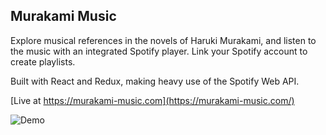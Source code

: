 ## Murakami Music

Explore musical references in the novels of Haruki Murakami, and listen to the music with an integrated Spotify player. Link your Spotify account to create playlists.

Built with React and Redux, making heavy use of the Spotify Web API.

[Live at https://murakami-music.com](https://murakami-music.com/)

![Demo](https://raw.github.com/johnwcallahan/murakami-music/master/demo.gif)
